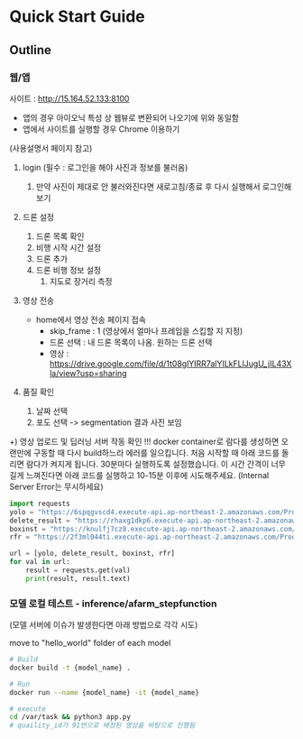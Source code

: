 # Quick Start Guide

## Outline

### 웹/앱

사이트 : http://15.164.52.133:8100

- 앱의 경우 아이오닉 특성 상 웹뷰로 변환되어 나오기에 위와 동일함
- 앱에서 사이트를 실행할 경우 Chrome 이용하기

(사용설명서 페이지 참고)

1. login (필수 : 로그인을 해야 사진과 정보를 불러옴)
   1. 만약 사진이 제대로 안 불러와진다면 새로고침/종료 후 다시 실행해서 로그인해보기
2. 드론 설정
   1. 드론 목록 확인
   2. 비행 시작 시간 설정
   3. 드론 추가
   4. 드론 비행 정보 설정
      1. 지도로 장거리 측정
3. 영상 전송

   - home에서 영상 전송 페이지 접속
     - skip_frame : 1 (영상에서 얼마나 프레임을 스킵할 지 지정)
     - 드론 선택 : 내 드론 목록이 나옴. 원하는 드론 선택
     - 영상 : https://drive.google.com/file/d/1t08glYIRR7alYILkFLlJugU_jIL43Xla/view?usp=sharing

4. 품질 확인
   1. 날짜 선택
   2. 포도 선택 -> segmentation 결과 사진 보임

+) 영상 업로드 및 딥러닝 서버 작동 확인
!!! docker container로 람다를 생성하면 오랜만에 구동할 때 다시 build하느라 에러를 일으킵니다.
처음 시작할 때 아래 코드를 돌리면 람다가 켜지게 됩니다. 30분마다 실행하도록 설정했습니다. 이 시간 간격이 너무 길게 느껴진다면 아래 코드를 실행하고 10-15분 이후에 시도해주세요. (Internal Server Error는 무시하세요)

```python
import requests
yolo = "https://6spqgvscd4.execute-api.ap-northeast-2.amazonaws.com/Prod/hello"
delete_result = "https://rhaxg1dkp6.execute-api.ap-northeast-2.amazonaws.com/default/lambda_function"
boxinst = "https://knulfj7cz8.execute-api.ap-northeast-2.amazonaws.com/Prod/hello"
rfr = "https://2f3ml044ti.execute-api.ap-northeast-2.amazonaws.com/Prod/hello"

url = [yolo, delete_result, boxinst, rfr]
for val in url:
    result = requests.get(val)
    print(result, result.text)
```

### 모델 로컬 테스트 - inference/afarm_stepfunction

(모델 서버에 이슈가 발생한다면 아래 방법으로 각각 시도)

move to "hello_world" folder of each model

```bash
# Build
docker build -t {model_name} .

# Run
docker run --name {model_name} -it {model_name}

# execute
cd /var/task && python3 app.py
# quaility_id가 91번으로 배정된 영상을 바탕으로 진행됨
```
